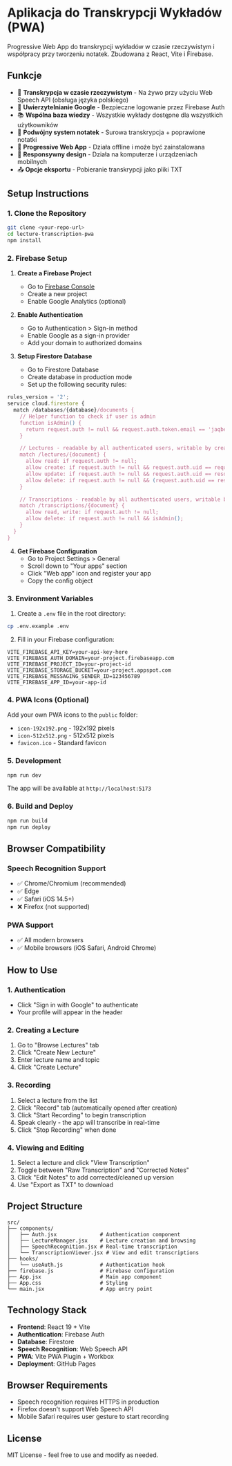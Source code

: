 # Aplikacja do Transkrypcji Wykładów (PWA)

Progressive Web App do transkrypcji wykładów w czasie rzeczywistym i współpracy przy tworzeniu notatek. Zbudowana z React, Vite i Firebase.

## Funkcje

- 🎤 **Transkrypcja w czasie rzeczywistym** - Na żywo przy użyciu Web Speech API (obsługa języka polskiego)
- 🔐 **Uwierzytelnianie Google** - Bezpieczne logowanie przez Firebase Auth
- 📚 **Wspólna baza wiedzy** - Wszystkie wykłady dostępne dla wszystkich użytkowników
- 📝 **Podwójny system notatek** - Surowa transkrypcja + poprawione notatki
- 🚀 **Progressive Web App** - Działa offline i może być zainstalowana
- 📱 **Responsywny design** - Działa na komputerze i urządzeniach mobilnych
- 📤 **Opcje eksportu** - Pobieranie transkrypcji jako pliki TXT

## Setup Instructions

### 1. Clone the Repository

```bash
git clone <your-repo-url>
cd lecture-transcription-pwa
npm install
```

### 2. Firebase Setup

1. **Create a Firebase Project**
   - Go to [Firebase Console](https://console.firebase.google.com/)
   - Create a new project
   - Enable Google Analytics (optional)

2. **Enable Authentication**
   - Go to Authentication > Sign-in method
   - Enable Google as a sign-in provider
   - Add your domain to authorized domains

3. **Setup Firestore Database**
   - Go to Firestore Database
   - Create database in production mode
   - Set up the following security rules:

```javascript
rules_version = '2';
service cloud.firestore {
  match /databases/{database}/documents {
    // Helper function to check if user is admin
    function isAdmin() {
      return request.auth != null && request.auth.token.email == 'jaqbek.eth@gmail.com';
    }

    // Lectures - readable by all authenticated users, writable by creators, deletable by admin
    match /lectures/{document} {
      allow read: if request.auth != null;
      allow create: if request.auth != null && request.auth.uid == request.resource.data.createdBy;
      allow update: if request.auth != null && request.auth.uid == resource.data.createdBy;
      allow delete: if request.auth != null && (request.auth.uid == resource.data.createdBy || isAdmin());
    }

    // Transcriptions - readable by all authenticated users, writable by all, deletable by admin
    match /transcriptions/{document} {
      allow read, write: if request.auth != null;
      allow delete: if request.auth != null && isAdmin();
    }
  }
}
```

4. **Get Firebase Configuration**
   - Go to Project Settings > General
   - Scroll down to "Your apps" section
   - Click "Web app" icon and register your app
   - Copy the config object

### 3. Environment Variables

1. Create a `.env` file in the root directory:

```bash
cp .env.example .env
```

2. Fill in your Firebase configuration:

```env
VITE_FIREBASE_API_KEY=your-api-key-here
VITE_FIREBASE_AUTH_DOMAIN=your-project.firebaseapp.com
VITE_FIREBASE_PROJECT_ID=your-project-id
VITE_FIREBASE_STORAGE_BUCKET=your-project.appspot.com
VITE_FIREBASE_MESSAGING_SENDER_ID=123456789
VITE_FIREBASE_APP_ID=your-app-id
```

### 4. PWA Icons (Optional)

Add your own PWA icons to the `public` folder:
- `icon-192x192.png` - 192x192 pixels
- `icon-512x512.png` - 512x512 pixels
- `favicon.ico` - Standard favicon

### 5. Development

```bash
npm run dev
```

The app will be available at `http://localhost:5173`

### 6. Build and Deploy

```bash
npm run build
npm run deploy
```

## Browser Compatibility

### Speech Recognition Support
- ✅ Chrome/Chromium (recommended)
- ✅ Edge
- ✅ Safari (iOS 14.5+)
- ❌ Firefox (not supported)

### PWA Support
- ✅ All modern browsers
- ✅ Mobile browsers (iOS Safari, Android Chrome)

## How to Use

### 1. Authentication
- Click "Sign in with Google" to authenticate
- Your profile will appear in the header

### 2. Creating a Lecture
1. Go to "Browse Lectures" tab
2. Click "Create New Lecture"
3. Enter lecture name and topic
4. Click "Create Lecture"

### 3. Recording
1. Select a lecture from the list
2. Click "Record" tab (automatically opened after creation)
3. Click "Start Recording" to begin transcription
4. Speak clearly - the app will transcribe in real-time
5. Click "Stop Recording" when done

### 4. Viewing and Editing
1. Select a lecture and click "View Transcription"
2. Toggle between "Raw Transcription" and "Corrected Notes"
3. Click "Edit Notes" to add corrected/cleaned up version
4. Use "Export as TXT" to download

## Project Structure

```
src/
├── components/
│   ├── Auth.jsx              # Authentication component
│   ├── LectureManager.jsx    # Lecture creation and browsing
│   ├── SpeechRecognition.jsx # Real-time transcription
│   └── TranscriptionViewer.jsx # View and edit transcriptions
├── hooks/
│   └── useAuth.js            # Authentication hook
├── firebase.js               # Firebase configuration
├── App.jsx                   # Main app component
├── App.css                   # Styling
└── main.jsx                  # App entry point
```

## Technology Stack

- **Frontend**: React 19 + Vite
- **Authentication**: Firebase Auth
- **Database**: Firestore
- **Speech Recognition**: Web Speech API
- **PWA**: Vite PWA Plugin + Workbox
- **Deployment**: GitHub Pages

## Browser Requirements

- Speech recognition requires HTTPS in production
- Firefox doesn't support Web Speech API
- Mobile Safari requires user gesture to start recording

## License

MIT License - feel free to use and modify as needed.
